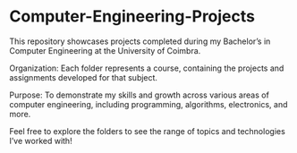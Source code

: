 # Computer-Engineering-Projects

This repository showcases projects completed during my Bachelor’s in Computer Engineering at the University of Coimbra.

Organization:
Each folder represents a course, containing the projects and assignments developed for that subject.

Purpose:
To demonstrate my skills and growth across various areas of computer engineering, including programming, algorithms, electronics, and more.

Feel free to explore the folders to see the range of topics and technologies I’ve worked with!
